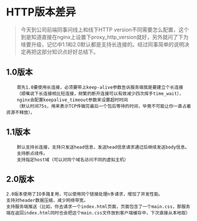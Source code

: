 # HTTP版本差异
> 今天到公司前端同事问线上和线下HTTP version不同需要怎么配置，这个到是知道直接在nginx上设置下proxy_http_version就好，另外就问了下为啥要升级，记忆中1.1和2.0默认都是支持长连接的。经过同事简单的说明决定再把这部分知识点好好总结下。

## 1.0版本
 		首先1.0要使用长连接，必须要带上keep-alive参数告诉服务端我是要建立个长连接
 		（顺嘴说下长连接相比短连接，频繁的断开连接可以有效减少四次挥手time_wait），
 		nginx会配置keepalive_timeout参数来设置超时时间
 		（默认时间75s，用来表示TCP传输完最后一个包后等待的时间，毕竟不可能让你一直占着资源不释放）。

## 1.1版本
		默认支持长连接，支持只发送head信息，发送head信息请求通过后继续发送body信息。
		支持断点续传。
		支持指定host域（可以对同个域名访问不同的虚拟主机）

## 2.0版本
	2.0版本使用了IO多路复用，可以使用同个链接处理n多请求，增加了并发性能。
	支持对header数据压缩，减少网络带宽。
	支持服务端推送（比如，你去请求一个index.html页面，页面包含了一个main.css，那服务端在返回index.html同时也会把这个main.css文件放到客户端缓存中，下次直接从本地取）
	